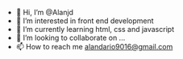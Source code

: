 - 👋 Hi, I’m @Alanjd
- 👀 I’m interested in front end development
- 🌱 I’m currently learning html, css and javascript
- 💞️ I’m looking to collaborate on ...
- 📫 How to reach me alandario9016@gmail.com

<!---
Alanjd/Alanjd is a ✨ special ✨ repository because its `README.md` (this file) appears on your GitHub profile.
You can click the Preview link to take a look at your changes.
--->
